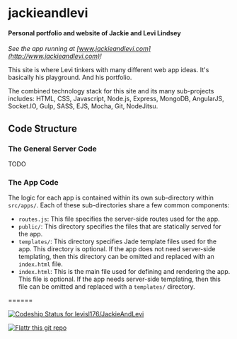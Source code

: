 # jackieandlevi

#### Personal portfolio and website of Jackie and Levi Lindsey

_See the app running at [www.jackieandlevi.com](http://www.jackieandlevi.com)!_

This site is where Levi tinkers with many different web app ideas. It's basically his playground. And his portfolio.

The combined technology stack for this site and its many sub-projects includes: HTML, CSS, Javascript, Node.js, Express, MongoDB, AngularJS, Socket.IO, Gulp, SASS, EJS, Mocha, Git, NodeJitsu.

## Code Structure

### The General Server Code

TODO

### The App Code

The logic for each app is contained within its own sub-directory within `src/apps/`. Each of these 
sub-directories share a few common components:

- `routes.js`: This file specifies the server-side routes used for the app.
- `public/`: This directory specifies the files that are statically served for the app.
- `templates/`: This directory specifies Jade template files used for the app. This directory is 
  optional. If the app does not need server-side templating, then this directory can be omitted 
  and replaced with an `index.html` file.
- `index.html`: This is the main file used for defining and rendering the app. This file is 
  optional. If the app needs server-side templating, then this file can be omitted and replaced 
  with a `templates/` directory.

======

[![Codeship Status for levisl176/JackieAndLevi](https://www.codeship.io/projects/f7eaaf70-63a1-0131-6568-124350f7f3f0/status?branch=master)](https://www.codeship.io/projects/12381)

[![Flattr this git repo](http://api.flattr.com/button/flattr-badge-large.png)](https://flattr.com/submit/auto?user_id=levisl176&url=github.com/levisl176/jackieandlevi&title=jackieandlevi&language=javascript&tags=github&category=software)
